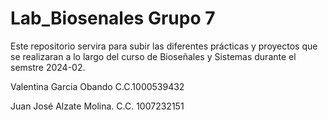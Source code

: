 # Lab_Biosenales Grupo 7

Este repositorio servira para subir las diferentes prácticas y proyectos que se realizaran a lo largo del curso de Bioseñales y Sistemas durante el semstre 2024-02.

Valentina Garcia Obando C.C.1000539432

Juan José Alzate Molina.  C.C. 1007232151
